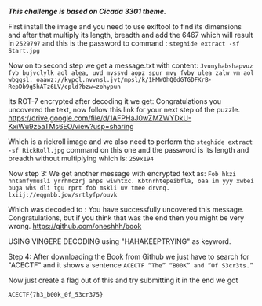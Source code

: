 ***This challenge is based on Cicada 3301 theme.***

First install the image and you need to use exiftool to find its dimensions and after that multiply its length, breadth and add the 6467 which will result in ``2529797`` and this is the password to command :  ``steghide extract -sf Start.jpg``


Now on to second step we get a message.txt with content:
 ``Jvunyhabshapvuz fvb bujvclylk aol alea, uvd mvssvd aopz spur mvy fvby ulea zalw vm aol wbggsl.
oaawz://kypcl.nvvnsl.jvt/mpsl/k/1HMWOhQ0dGTGDFKrB-RepDb9g5hATz6LV/cpld?bzw=zohypun``

Its ROT-7 encrypted after decoding it we get:
Congratulations you uncovered the text, now follow this link for your next step of the puzzle.
https://drive.google.com/file/d/1AFPHaJ0wZMZWYDkU-KxiWu9z5aTMs6EO/view?usp=sharing

Which is a rickroll image and we also need to perform the ``steghide extract -sf RickRoll.jpg`` command on this one and the password is its length and breadth without multiplying which is: ``259x194``

Now step 3: We get another message with encrypted text as: 
 ``Fob hkzi hntamfymusli yrrhmczrj ahps wiwhtxc. Kbtnrhtepeibfla, oaa im yyy xwbei buga whs dli tgu rprt fob mskli uv tmee drvnq.
lxiij://eqgnbb.jow/srtlyfp/ouvk``

Which was decoded to :
You have successfully uncovered this message. Congratulations, but if you think that was the end then you might be very wrong.
https://github.com/oneshhh/book

USING VINGERE DECODING using "HAHAKEEPTRYING" as keyword.

Step 4: After downloading the Book from Github we just have to search for "ACECTF" and it shows a sentence ``ACECTF “The” “B00K” and “Of S3cr3ts.”``

Now just create a flag out of this and try submitting it in the end we got

``ACECTF{7h3_b00k_0f_53cr375} ``
